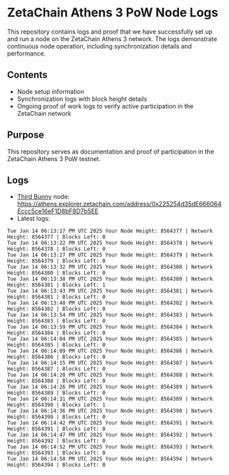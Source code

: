 # ZetaChain Athens 3 PoW Node Logs
This repository contains logs and proof that we have successfully set up and run a node on the ZetaChain Athens 3 network. The logs demonstrate continuous node operation, including synchronization details and performance.

## Contents
- Node setup information
- Synchronization logs with block height details
- Ongoing proof of work logs to verify active participation in the ZetaChain network

## Purpose
This repository serves as documentation and proof of participation in the ZetaChain Athens 3 PoW testnet.

## Logs

- [Third Bunny](https://thirdbunny.xyz/) node: https://athens.explorer.zetachain.com/address/0x225254d35dE666064Eccc5ce16eF1D8bF8D7b5EE
- Latest logs:
```
Tue Jan 14 06:13:17 PM UTC 2025 Your Node Height: 8564377 | Network Height: 8564377 | Blocks Left: 0
Tue Jan 14 06:13:22 PM UTC 2025 Your Node Height: 8564378 | Network Height: 8564378 | Blocks Left: 0
Tue Jan 14 06:13:27 PM UTC 2025 Your Node Height: 8564379 | Network Height: 8564379 | Blocks Left: 0
Tue Jan 14 06:13:32 PM UTC 2025 Your Node Height: 8564380 | Network Height: 8564380 | Blocks Left: 0
Tue Jan 14 06:13:38 PM UTC 2025 Your Node Height: 8564380 | Network Height: 8564381 | Blocks Left: 1
Tue Jan 14 06:13:43 PM UTC 2025 Your Node Height: 8564381 | Network Height: 8564381 | Blocks Left: 0
Tue Jan 14 06:13:48 PM UTC 2025 Your Node Height: 8564382 | Network Height: 8564382 | Blocks Left: 0
Tue Jan 14 06:13:54 PM UTC 2025 Your Node Height: 8564383 | Network Height: 8564383 | Blocks Left: 0
Tue Jan 14 06:13:59 PM UTC 2025 Your Node Height: 8564384 | Network Height: 8564384 | Blocks Left: 0
Tue Jan 14 06:14:04 PM UTC 2025 Your Node Height: 8564385 | Network Height: 8564385 | Blocks Left: 0
Tue Jan 14 06:14:09 PM UTC 2025 Your Node Height: 8564386 | Network Height: 8564386 | Blocks Left: 0
Tue Jan 14 06:14:15 PM UTC 2025 Your Node Height: 8564387 | Network Height: 8564387 | Blocks Left: 0
Tue Jan 14 06:14:20 PM UTC 2025 Your Node Height: 8564388 | Network Height: 8564388 | Blocks Left: 0
Tue Jan 14 06:14:26 PM UTC 2025 Your Node Height: 8564389 | Network Height: 8564389 | Blocks Left: 0
Tue Jan 14 06:14:31 PM UTC 2025 Your Node Height: 8564389 | Network Height: 8564390 | Blocks Left: 1
Tue Jan 14 06:14:36 PM UTC 2025 Your Node Height: 8564390 | Network Height: 8564390 | Blocks Left: 0
Tue Jan 14 06:14:42 PM UTC 2025 Your Node Height: 8564391 | Network Height: 8564391 | Blocks Left: 0
Tue Jan 14 06:14:47 PM UTC 2025 Your Node Height: 8564392 | Network Height: 8564392 | Blocks Left: 0
Tue Jan 14 06:14:52 PM UTC 2025 Your Node Height: 8564393 | Network Height: 8564393 | Blocks Left: 0
Tue Jan 14 06:14:58 PM UTC 2025 Your Node Height: 8564394 | Network Height: 8564394 | Blocks Left: 0
```
